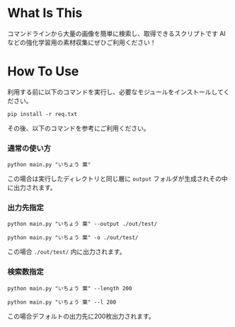 # What Is This
コマンドラインから大量の画像を簡単に検索し、取得できるスクリプトです
AIなどの強化学習用の素材収集にぜひご利用ください！

# How To Use
利用する前に以下のコマンドを実行し、必要なモジュールをインストールしてください。<br>
```
pip install -r req.txt
```

その後、以下のコマンドを参考にご利用ください。<br>
### 通常の使い方
```
python main.py "いちょう 葉"
```
この場合は実行したディレクトリと同じ層に `output` フォルダが生成されその中に出力されます。<br>

### 出力先指定
```
python main.py "いちょう 葉" --output ./out/test/
```
```
python main.py "いちょう 葉" -o ./out/test/
```
この場合 `./out/test/` 内に出力されます。<br>

### 検索数指定
```
python main.py "いちょう 葉" --length 200
```
```
python main.py "いちょう 葉" --l 200
```
この場合デフォルトの出力先に200枚出力されます。